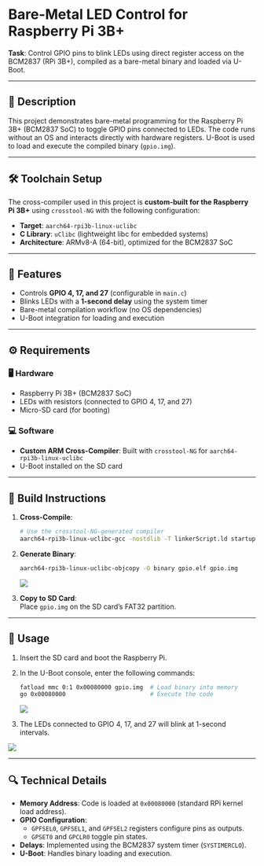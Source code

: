 # Bare-Metal LED Control for Raspberry Pi 3B+  

**Task**: Control GPIO pins to blink LEDs using direct register access on the BCM2837 (RPi 3B+), compiled as a bare-metal binary and loaded via U-Boot.  

---

## 📝 Description  
This project demonstrates bare-metal programming for the Raspberry Pi 3B+ (BCM2837 SoC) to toggle GPIO pins connected to LEDs. The code runs without an OS and interacts directly with hardware registers. U-Boot is used to load and execute the compiled binary (`gpio.img`).  

---

## 🛠️ Toolchain Setup  
The cross-compiler used in this project is **custom-built for the Raspberry Pi 3B+** using `crosstool-NG` with the following configuration:  

- **Target**: `aarch64-rpi3b-linux-uclibc`  
- **C Library**: `uClibc` (lightweight libc for embedded systems)  
- **Architecture**: ARMv8-A (64-bit), optimized for the BCM2837 SoC  

---

## 🎯 Features  
- Controls **GPIO 4, 17, and 27** (configurable in `main.c`)  
- Blinks LEDs with a **1-second delay** using the system timer  
- Bare-metal compilation workflow (no OS dependencies)  
- U-Boot integration for loading and execution  

---

## ⚙️ Requirements  

### 🖥️ Hardware  
- Raspberry Pi 3B+ (BCM2837 SoC)  
- LEDs with resistors (connected to GPIO 4, 17, and 27)  
- Micro-SD card (for booting)  

### 💻 Software  
- **Custom ARM Cross-Compiler**: Built with `crosstool-NG` for `aarch64-rpi3b-linux-uclibc`  
- U-Boot installed on the SD card  

---

## 🔧 Build Instructions  

1. **Cross-Compile**:  
   ```bash
   # Use the crosstool-NG-generated compiler 
   aarch64-rpi3b-linux-uclibc-gcc -nostdlib -T linkerScript.ld startup.S main.c -o gpio.elf
   ```

2. **Generate Binary**:  
   ```bash
   aarch64-rpi3b-linux-uclibc-objcopy -O binary gpio.elf gpio.img
   ```

    <img src="./compilation.png">

3. **Copy to SD Card**:  
   Place `gpio.img` on the SD card’s FAT32 partition.  

---

## 🚀 Usage  

1. Insert the SD card and boot the Raspberry Pi.  
2. In the U-Boot console, enter the following commands:  

   ```bash
   fatload mmc 0:1 0x00080000 gpio.img  # Load binary into memory
   go 0x00080000                        # Execute the code
   ```

   <img src="./run.png">

3. The LEDs connected to GPIO 4, 17, and 27 will blink at 1-second intervals.

<img src="./leds.jpeg">

---

## 🔍 Technical Details  

- **Memory Address**: Code is loaded at `0x00080000` (standard RPi kernel load address).  
- **GPIO Configuration**:  
  - `GPFSEL0`, `GPFSEL1`, and `GPFSEL2` registers configure pins as outputs.  
  - `GPSET0` and `GPCLR0` toggle pin states.  
- **Delays**: Implemented using the BCM2837 system timer (`SYSTIMERCLO`).  
- **U-Boot**: Handles binary loading and execution.  

